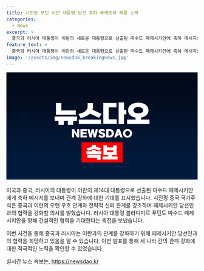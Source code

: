 ```yaml
---
title: 시진핑 푸틴 이란 대통령 당선 축하 국제문제 해결 노력
categories:
  - News
excerpt: >
  중국과 러시아 대통령이 이란의 새로운 대통령으로 선출된 마수드 페제시키안에 축하 메시지를 전송하여 관계 강화에 대한 기대를 표현했다. 중국 국가주석은 양국이 오랜 기간 우호 관계를 유지해왔으며, 향후 전략적 신뢰 관계를 공고히 하고 협력을 강화할 것이라고 밝혔다. 러시아 대통령 역시 페제시키안의 새로운 임기가 양자 간 협력을 강화하는 데 기여하기를 희망한다고 전했다. 두 대통령은 이란과의 협력으로 국제적 문제를 해결할 수 있을 것으로 기대하며, 지역적 안정과 세계 평화에 기여할 것으로 주장했다.
feature_text: >
  중국과 러시아 대통령이 이란의 새로운 대통령으로 선출된 마수드 페제시키안에 축하 메시지를 전송하여 관계 강화에 대한 기대를 표현했다. 중국 국가주석은 양국이 오랜 기간 우호 관계를 유지해왔으며, 향후 전략적 신뢰 관계를 공고히 하고 협력을 강화할 것이라고 밝혔다. 러시아 대통령 역시 페제시키안의 새로운 임기가 양자 간 협력을 강화하는 데 기여하기를 희망한다고 전했다. 두 대통령은 이란과의 협력으로 국제적 문제를 해결할 수 있을 것으로 기대하며, 지역적 안정과 세계 평화에 기여할 것으로 주장했다.
image: '/assets/img/newsdao_breakingnews.jpg'
---
```


<p><img src="/assets/img/newsdao_breakingnews.jpg" alt="ranknews 속보" /></p>

<p>미국과 중국, 러시아의 대통령이 이란의 제14대 대통령으로 선출된 마수드 페제시키안에게 축하 메시지를 보내며 관계 강화에 대한 기대를 표시했습니다. 시진핑 중국 국가주석은 중국과 이란의 오랜 우호 관계와 전략적 신뢰 관계를 강조하며 페제시키안 당선인과의 협력을 강화할 의사를 밝혔습니다. 러시아 대통령 블라디미르 푸틴도 마수드 페제시키안을 향해 건설적인 협력을 기대한다는 축전을 보냈습니다.</p>

<p>이번 사건을 통해 중국과 러시아는 이란과의 관계를 강화하기 위해 페제시키안 당선인과의 협력을 희망하고 있음을 알 수 있습니다. 이번 발표를 통해 세 나라 간의 관계 강화에 대한 적극적인 노력을 확인할 수 있었습니다.</p>
실시간 뉴스 속보는, <a href="https://newsdao.kr" rel="dofollow">https://newsdao.kr</a>


